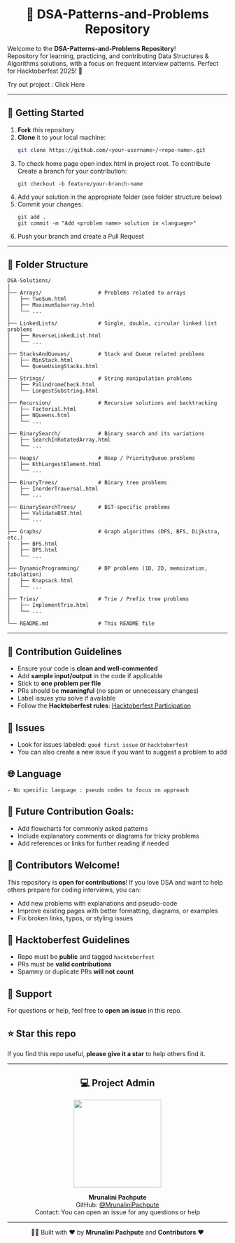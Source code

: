 <h1 align="center"> 🧩 DSA-Patterns-and-Problems Repository </h1>

Welcome to the **DSA-Patterns-and-Problems Repository**!  
Repository for learning, practicing, and contributing Data Structures & Algorithms solutions, with a focus on frequent interview patterns. Perfect for Hacktoberfest 2025! 🚀

Try out project : <a src=" https://mrunalinipachpute.github.io/DSA-Patterns-and-Problems/">Click Here</a>

---

## 🚀 Getting Started

1. **Fork** this repository  
2. **Clone** it to your local machine:  
   ```bash
   git clone https://github.com/<your-username>/<repo-name>.git
3. To check home page open index.html in project root.
   To contribute Create a branch for your contribution:
   ```
   git checkout -b feature/your-branch-name
   ```
4. Add your solution in the appropriate folder (see folder structure below)
5. Commit your changes:
   ```
   git add .
   git commit -m "Add <problem name> solution in <language>"
   ```
6. Push your branch and create a Pull Request
---
## 📂 Folder Structure
```
DSA-Solutions/
│
├── Arrays/                  # Problems related to arrays
│   ├── TwoSum.html
│   ├── MaximumSubarray.html
│   └── ...
│
├── LinkedLists/             # Single, double, circular linked list problems
│   ├── ReverseLinkedList.html
│   └── ...
│
├── StacksAndQueues/         # Stack and Queue related problems
│   ├── MinStack.html
│   └── QueueUsingStacks.html
│
├── Strings/                 # String manipulation problems
│   ├── PalindromeCheck.html
│   └── LongestSubstring.html
│
├── Recursion/               # Recursive solutions and backtracking
│   ├── Factorial.html
│   ├── NQueens.html
│   └── ...
│
├── BinarySearch/            # Binary search and its variations
│   ├── SearchInRotatedArray.html
│   └── ...
│
├── Heaps/                   # Heap / PriorityQueue problems
│   ├── KthLargestElement.html
│   └── ...
│
├── BinaryTrees/             # Binary tree problems
│   ├── InorderTraversal.html
│   └── ...
│
├── BinarySearchTrees/       # BST-specific problems
│   ├── ValidateBST.html
│   └── ...
│
├── Graphs/                  # Graph algorithms (DFS, BFS, Dijkstra, etc.)
│   ├── BFS.html
│   ├── DFS.html
│   └── ...
│
├── DynamicProgramming/      # DP problems (1D, 2D, memoization, tabulation)
│   ├── Knapsack.html
│   └── ...
│
├── Tries/                   # Trie / Prefix tree problems
│   ├── ImplementTrie.html
│   └── ...
│
└── README.md                # This README file

```
---
## 📝 Contribution Guidelines

- Ensure your code is **clean and well-commented**  
- Add **sample input/output** in the code if applicable  
- Stick to **one problem per file**  
- PRs should be **meaningful** (no spam or unnecessary changes)  
- Label issues you solve if available  
- Follow the **Hacktoberfest rules**: [Hacktoberfest Participation](https://hacktoberfest.com/participation/)  

## 🔖 Issues

- Look for issues labeled: `good first issue` or `hacktoberfest`  
- You can also create a new issue if you want to suggest a problem to add  

## 🌐 Language
```
- No specific language : pseudo codes to focus on approach  
```

## 🔮 Future Contribution Goals:
- Add flowcharts for commonly asked patterns
- Include explanatory comments or diagrams for tricky problems
- Add references or links for further reading if needed

## 👋 Contributors Welcome!

This repository is **open for contributions**! If you love DSA and want to help others prepare for coding interviews, you can:

- Add new problems with explanations and pseudo-code  
- Improve existing pages with better formatting, diagrams, or examples  
- Fix broken links, typos, or styling issues  

## 🎯 Hacktoberfest Guidelines

- Repo must be **public** and tagged `hacktoberfest`  
- PRs must be **valid contributions**  
- Spammy or duplicate PRs **will not count**  

## 🤝 Support

For questions or help, feel free to **open an issue** in this repo.  

## ⭐ Star this repo

If you find this repo useful, **please give it a star** to help others find it.  

---
<h2 align="center"> 💻 Project Admin </h2>

<p align="center">
  <a href="https://github.com/MrunaliniPachpute">
    <img src="https://github.com/MrunaliniPachpute.png" width="200"/>
  </a>
</p>

<p align="center">
  <strong>Mrunalini Pachpute</strong><br/>
  GitHub: <a href="https://github.com/MrunaliniPachpute">@MrunaliniPachpute</a><br/>
  Contact: You can open an issue for any questions or help
</p>

---

<p align="center"> 👨‍💻 Built with ❤️ by <b>Mrunalini Pachpute</b> and <b>Contributors</b> ❤️ </p>

